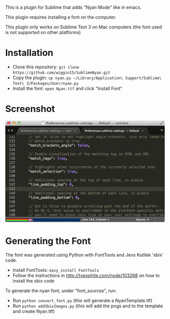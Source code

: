 This is a plugin for Sublime that adds "Nyan Mode" like in emacs.

This plugin requires installing a font on the computer.

This plugin only works on Sublime Text 3 on Mac computers (the font used is not supported on other platforms)

Installation
============
* Clone this repository: `git clone https://github.com/wiggin15/SublimeNyan.git`
* Copy the plugin: `cp nyan.py ~/Library/Application\ Support/Sublime\ Text\ 3/Packages/User/nyan.py`
* Install the font: `open Nyan.ttf` and click "Install Font"

Screenshot
==========
![Alt text](/screenshot.png?raw=true)

Generating the Font
===================
The font was generated using Python with FontTools and Jens Kutilek 'sbix' code.
* Install FontTools: `easy_install FontTools`
* Follow the instructions in http://typophile.com/node/103268 on how to install
the sbix code

To generate the nyan font, under "font_sources", run:
* Run `python convert_font.py` (this will generate a NyanTemplate.ttf)
* Run `python addSbixImages.py` (this will add the pngs and to the template and create Nyan.ttf)
